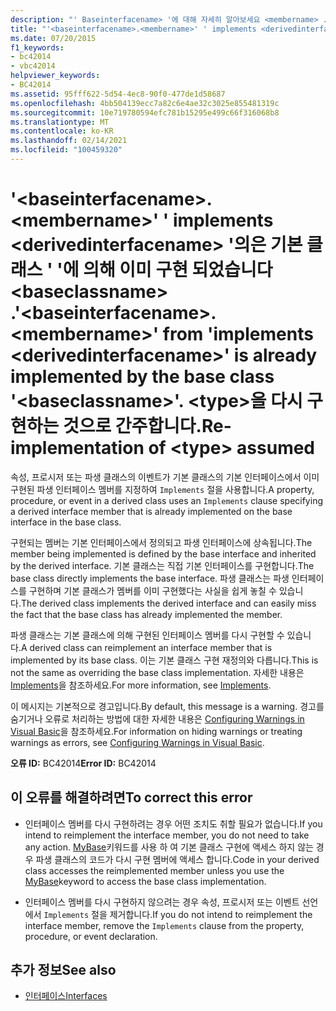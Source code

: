 ```yaml
---
description: "' Baseinterfacename> '에 대해 자세히 알아보세요 <membername> . ' implements <derivedinterfacename> '의은 기본 클래스 ' '에 의해 이미 구현 되었습니다 <baseclassname> . <type>을 다시 구현하는 것으로 간주합니다."
title: "'<baseinterfacename>.<membername>' ' implements <derivedinterfacename> '의은 기본 클래스 ' '에 의해 이미 구현 되었습니다 <baseclassname> . <type>을 다시 구현하는 것으로 간주합니다."
ms.date: 07/20/2015
f1_keywords:
- bc42014
- vbc42014
helpviewer_keywords:
- BC42014
ms.assetid: 95fff622-5d54-4ec8-90f0-477de1d58687
ms.openlocfilehash: 4bb504139ecc7a82c6e4ae32c3025e855481319c
ms.sourcegitcommit: 10e719780594efc781b15295e499c66f316068b8
ms.translationtype: MT
ms.contentlocale: ko-KR
ms.lasthandoff: 02/14/2021
ms.locfileid: "100459320"
---
```

# <a name="baseinterfacenamemembername-from-implements-derivedinterfacename-is-already-implemented-by-the-base-class-baseclassname-re-implementation-of-type-assumed"></a><span data-ttu-id="4c5fe-106">'\<baseinterfacename>.\<membername>' ' implements \<derivedinterfacename> '의은 기본 클래스 ' '에 의해 이미 구현 되었습니다 \<baseclassname> .</span><span class="sxs-lookup"><span data-stu-id="4c5fe-106">'\<baseinterfacename>.\<membername>' from 'implements \<derivedinterfacename>' is already implemented by the base class '\<baseclassname>'.</span></span> <span data-ttu-id="4c5fe-107">\<type>을 다시 구현하는 것으로 간주합니다.</span><span class="sxs-lookup"><span data-stu-id="4c5fe-107">Re-implementation of \<type> assumed</span></span>

<span data-ttu-id="4c5fe-108">속성, 프로시저 또는 파생 클래스의 이벤트가 기본 클래스의 기본 인터페이스에서 이미 구현된 파생 인터페이스 멤버를 지정하여 `Implements` 절을 사용합니다.</span><span class="sxs-lookup"><span data-stu-id="4c5fe-108">A property, procedure, or event in a derived class uses an `Implements` clause specifying a derived interface member that is already implemented on the base interface in the base class.</span></span>  
  
 <span data-ttu-id="4c5fe-109">구현되는 멤버는 기본 인터페이스에서 정의되고 파생 인터페이스에 상속됩니다.</span><span class="sxs-lookup"><span data-stu-id="4c5fe-109">The member being implemented is defined by the base interface and inherited by the derived interface.</span></span> <span data-ttu-id="4c5fe-110">기본 클래스는 직접 기본 인터페이스를 구현합니다.</span><span class="sxs-lookup"><span data-stu-id="4c5fe-110">The base class directly implements the base interface.</span></span> <span data-ttu-id="4c5fe-111">파생 클래스는 파생 인터페이스를 구현하며 기본 클래스가 멤버를 이미 구현했다는 사실을 쉽게 놓칠 수 있습니다.</span><span class="sxs-lookup"><span data-stu-id="4c5fe-111">The derived class implements the derived interface and can easily miss the fact that the base class has already implemented the member.</span></span>  
  
 <span data-ttu-id="4c5fe-112">파생 클래스는 기본 클래스에 의해 구현된 인터페이스 멤버를 다시 구현할 수 있습니다.</span><span class="sxs-lookup"><span data-stu-id="4c5fe-112">A derived class can reimplement an interface member that is implemented by its base class.</span></span> <span data-ttu-id="4c5fe-113">이는 기본 클래스 구현 재정의와 다릅니다.</span><span class="sxs-lookup"><span data-stu-id="4c5fe-113">This is not the same as overriding the base class implementation.</span></span> <span data-ttu-id="4c5fe-114">자세한 내용은 [Implements](../language-reference/statements/implements-clause.md)을 참조하세요.</span><span class="sxs-lookup"><span data-stu-id="4c5fe-114">For more information, see [Implements](../language-reference/statements/implements-clause.md).</span></span>  
  
 <span data-ttu-id="4c5fe-115">이 메시지는 기본적으로 경고입니다.</span><span class="sxs-lookup"><span data-stu-id="4c5fe-115">By default, this message is a warning.</span></span> <span data-ttu-id="4c5fe-116">경고를 숨기거나 오류로 처리하는 방법에 대한 자세한 내용은 [Configuring Warnings in Visual Basic](/visualstudio/ide/configuring-warnings-in-visual-basic)을 참조하세요.</span><span class="sxs-lookup"><span data-stu-id="4c5fe-116">For information on hiding warnings or treating warnings as errors, see [Configuring Warnings in Visual Basic](/visualstudio/ide/configuring-warnings-in-visual-basic).</span></span>  
  
 <span data-ttu-id="4c5fe-117">**오류 ID:** BC42014</span><span class="sxs-lookup"><span data-stu-id="4c5fe-117">**Error ID:** BC42014</span></span>  
  
## <a name="to-correct-this-error"></a><span data-ttu-id="4c5fe-118">이 오류를 해결하려면</span><span class="sxs-lookup"><span data-stu-id="4c5fe-118">To correct this error</span></span>  
  
- <span data-ttu-id="4c5fe-119">인터페이스 멤버를 다시 구현하려는 경우 어떤 조치도 취할 필요가 없습니다.</span><span class="sxs-lookup"><span data-stu-id="4c5fe-119">If you intend to reimplement the interface member, you do not need to take any action.</span></span> <span data-ttu-id="4c5fe-120">[MyBase](../programming-guide/program-structure/me-my-mybase-and-myclass.md#mybase)키워드를 사용 하 여 기본 클래스 구현에 액세스 하지 않는 경우 파생 클래스의 코드가 다시 구현 멤버에 액세스 합니다.</span><span class="sxs-lookup"><span data-stu-id="4c5fe-120">Code in your derived class accesses the reimplemented member unless you use the [MyBase](../programming-guide/program-structure/me-my-mybase-and-myclass.md#mybase)keyword to access the base class implementation.</span></span>  
  
- <span data-ttu-id="4c5fe-121">인터페이스 멤버를 다시 구현하지 않으려는 경우 속성, 프로시저 또는 이벤트 선언에서 `Implements` 절을 제거합니다.</span><span class="sxs-lookup"><span data-stu-id="4c5fe-121">If you do not intend to reimplement the interface member, remove the `Implements` clause from the property, procedure, or event declaration.</span></span>  
  
## <a name="see-also"></a><span data-ttu-id="4c5fe-122">추가 정보</span><span class="sxs-lookup"><span data-stu-id="4c5fe-122">See also</span></span>

- [<span data-ttu-id="4c5fe-123">인터페이스</span><span class="sxs-lookup"><span data-stu-id="4c5fe-123">Interfaces</span></span>](../programming-guide/language-features/interfaces/index.md)

